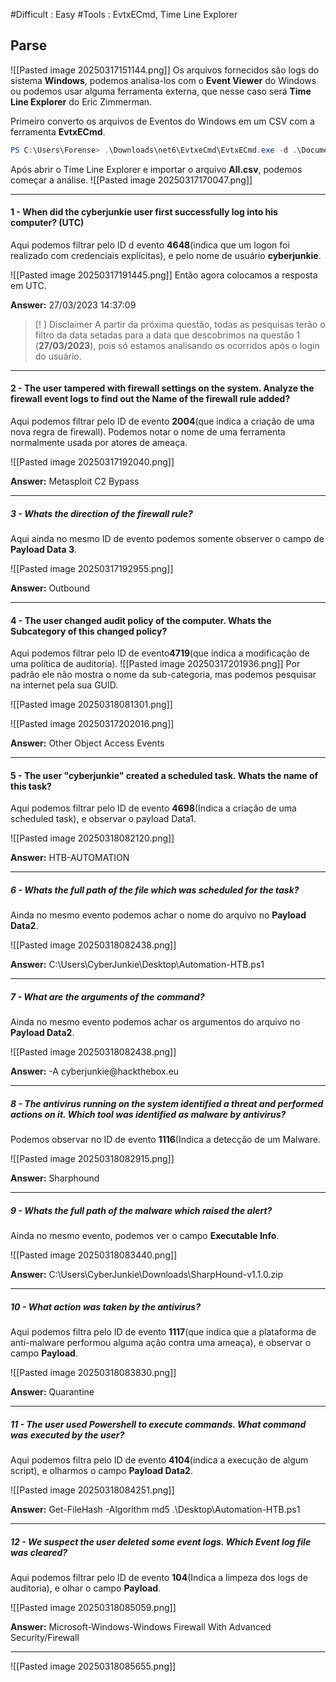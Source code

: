 #Difficult : Easy
#Tools : EvtxECmd, Time Line Explorer
## Parse
![[Pasted image 20250317151144.png]]
Os arquivos fornecidos são logs do sistema **Windows**, podemos analisa-los com o **Event Viewer** do Windows ou podemos usar alguma ferramenta externa, que nesse caso será **Time Line Explorer** do Eric Zimmerman.

Primeiro converto os arquivos de Eventos do Windows em um CSV com a ferramenta **EvtxECmd**.
```powershell
PS C:\Users\Forense> .\Downloads\net6\EvtxeCmd\EvtxECmd.exe -d .\Documents\Event-Logs\ --csv Documents\Event-Logs\ --csvf Documents\Event-Logs\All.csv
```

Após abrir o Time Line Explorer e importar o arquivo **All.csv**, podemos começar a análise.
![[Pasted image 20250317170047.png]]
***
#### 1 - When did the cyberjunkie user first successfully log into his computer? (UTC)
Aqui podemos filtrar pelo ID d evento **4648**(indica que um logon foi realizado com credenciais explícitas), e pelo nome de usuário **cyberjunkie**.

![[Pasted image 20250317191445.png]]
Então agora colocamos a resposta em UTC.

**Answer:** 27/03/2023 14:37:09

> [! ] Disclaimer
>A partir da próxima questão, todas as pesquisas terão o filtro da data setadas para a data que descobrimos na questão 1 (**27/03/2023**), pois só estamos analisando os ocorridos após o login do usuário.

***
#### 2 - The user tampered with firewall settings on the system. Analyze the firewall event logs to find out the Name of the firewall rule added?
Aqui podemos filtrar pelo ID de evento **2004**(que indica a criação de uma nova regra de firewall). Podemos notar o nome de uma ferramenta normalmente usada por atores de ameaça.

![[Pasted image 20250317192040.png]]

**Answer:** Metasploit C2 Bypass
***
##### 3 - Whats the direction of the firewall rule?
Aqui ainda no mesmo ID de evento podemos somente observer o campo de **Payload Data 3**.

![[Pasted image 20250317192955.png]]

**Answer:** Outbound
***
#### 4 - The user changed audit policy of the computer. Whats the Subcategory of this changed policy?
Aqui podemos filtrar pelo ID de evento**4719**(que indica a modificação de uma política de auditoria).
![[Pasted image 20250317201936.png]]
Por padrão ele não mostra o nome da sub-categoria, mas podemos pesquisar na internet pela sua GUID.

![[Pasted image 20250318081301.png]]

![[Pasted image 20250317202016.png]]

**Answer:** Other Object Access Events
***
#### 5 - The user "cyberjunkie" created a scheduled task. Whats the name of this task?
Aqui podemos filtrar pelo ID de evento **4698**(Indica a criação de uma scheduled task), e observar o payload Data1.

![[Pasted image 20250318082120.png]]

**Answer:** HTB-AUTOMATION
***
##### 6 - Whats the full path of the file which was scheduled for the task?
Ainda no mesmo evento podemos achar o nome do arquivo no **Payload Data2**.

![[Pasted image 20250318082438.png]]

**Answer:** C:\Users\CyberJunkie\Desktop\Automation-HTB.ps1
***
##### 7 - What are the arguments of the command?
Ainda no mesmo evento podemos achar os argumentos do arquivo no **Payload Data2**.

![[Pasted image 20250318082438.png]]

**Answer:** -A cyberjunkie\@hackthebox.eu
***
##### 8 - The antivirus running on the system identified a threat and performed actions on it. Which tool was identified as malware by antivirus?
Podemos observar no ID de evento **1116**(Indica a detecção de um Malware.

![[Pasted image 20250318082915.png]]

**Answer:** Sharphound
***
##### 9 - Whats the full path of the malware which raised the alert?
Ainda no mesmo evento, podemos ver o campo **Executable Info**.

![[Pasted image 20250318083440.png]]

**Answer:** C:\Users\CyberJunkie\Downloads\SharpHound-v1.1.0.zip
***
##### 10 - What action was taken by the antivirus?
Aqui podemos filtra pelo ID de evento **1117**(que indica que a plataforma de anti-malware performou alguma ação contra uma ameaça), e observar o campo **Payload**.

![[Pasted image 20250318083830.png]]

**Answer:** Quarantine
***
##### 11 - The user used Powershell to execute commands. What command was executed by the user?
Aqui podemos filtra pelo ID de evento **4104**(indica a execução de algum script), e olharmos o campo **Payload Data2**.

![[Pasted image 20250318084251.png]]

**Answer:** Get-FileHash -Algorithm md5 .\Desktop\Automation-HTB.ps1
***
##### 12 - We suspect the user deleted some event logs. Which Event log file was cleared?
Aqui podemos filtrar pelo ID de evento **104**(Indica a limpeza dos logs de auditoria), e olhar o campo **Payload**.

![[Pasted image 20250318085059.png]]

**Answer:** Microsoft-Windows-Windows Firewall With Advanced Security/Firewall

***

![[Pasted image 20250318085655.png]]














































































